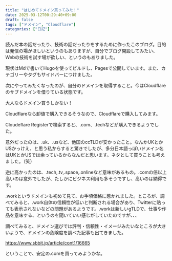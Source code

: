 ```yaml
---
title: "はじめてドメイン買ってみた！"
date: 2025-03-12T00:29:40+09:00
draft: false
tags: ["ドメイン", "Cloudflare"]
categories: ["日記"]
---
```


読んだ本の話だったり、技術の話だったりをするために作ったこのブログ。目的は発信の場がほしいというのもありますが、自分でブログ開設してみたい、Webの技術を試す場が欲しい、というのもありました。

現状はMdで書いてHugoを使ってビルドし、Pagesで公開しています。また、カテゴリーやタグもサイドバーにつけました。

次にやってみたくなったのが、自分のドメインを取得すること。今はCloudflareのサブドメインを借りている状態です。

大人ならドメイン買うしかない！

<!--more-->

Cloudflareなら卸値で購入できるそうなので、Cloudflareで購入してみます。

Cloudeflare Registerで検索すると、.com、.techなどが購入できるようでした。

意外だったのは、.uk、.usなど、他国のccTLDが安かったこと。なんかUKとかUSかっけえ、と思う私からすると驚きでしたが、多分日本語っぽいドメイン名はUKとかUSでは余っているからなんだと思います。ネタとして買うことも考えました。（笑）

逆に高かったのは、.tech,.tv,.space,.onlineなど意味があるもの。.comの倍以上高いのは意外でしたが、たしかにビジネス利用も多そうですし、高いのは納得です。

.workというドメインも初めて見て、お手頃価格に惹かれました。ところが、調べてみると、.work自体の信頼性が低いと判断される場合があり、Twitterに貼っても表示されないなどの問題があるようです。.workは新しいgTLDで、仕事や作品を意味する、というのを聞いていい感じがしていたのですが、、、

調べてみると、ドメイン選びでは評判・信頼性・イメージみたいなところが大きいようで、ドメインの危険度を調べた記事も出てきました。

https://www.sbbit.jp/article/cont1/16665

ということで、安定の.comを買ってみようかな。